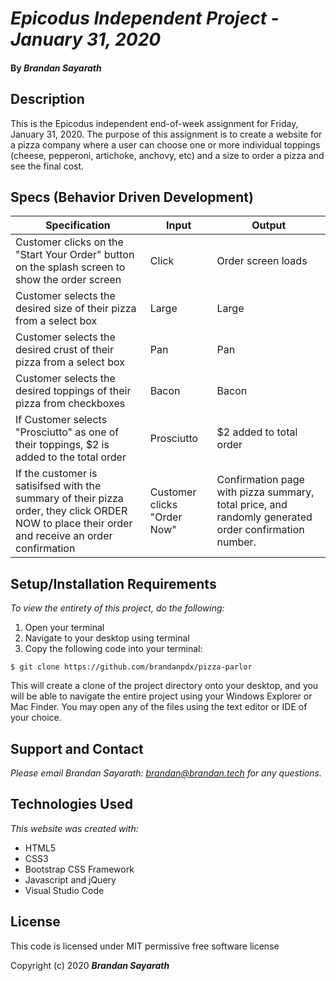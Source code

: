 # _Epicodus Independent Project - January 31, 2020_

#### By _**Brandan Sayarath**_

## Description

This is the Epicodus independent end-of-week assignment for Friday, January 31, 2020.  The purpose of this assignment is to create a website for a pizza company where a user can choose one or more individual toppings (cheese, pepperoni, artichoke, anchovy, etc) and a size to order a pizza and see the final cost.

## Specs (Behavior Driven Development)

| Specification                                                                                                          	| Input 	| Output                                                              	|
|------------------------------------------------------------------------------------------------------------------------	|-------	|---------------------------------------------------------------------	|
| Customer clicks on the "Start Your Order" button on the splash screen to show the order screen                                     	| Click    	| Order screen loads                                         	|
| Customer selects the desired size of their pizza from a select box | Large | Large
| Customer selects the desired crust of their pizza from a select box | Pan | Pan
| Customer selects the desired toppings of their pizza from checkboxes | Bacon | Bacon
| If Customer selects "Prosciutto" as one of their toppings, $2 is added to the total order | Prosciutto | $2 added to total order
| If the customer is satisifsed with the summary of their pizza order, they click ORDER NOW to place their order and receive an order confirmation                	| Customer clicks "Order Now"   	| Confirmation page with pizza summary, total price, and randomly generated order confirmation number.                                      	

## Setup/Installation Requirements

*_To view the entirety of this project, do the following:_*

1. Open your terminal  
2. Navigate to your desktop using terminal
3. Copy the following code into your terminal:

```$ git clone https://github.com/brandanpdx/pizza-parlor```

This will create a clone of the project directory onto your desktop, and you will be able to navigate the entire project using your Windows Explorer or Mac Finder.  You may open any of the files using the text editor or IDE of your choice.



## Support and Contact

_Please email Brandan Sayarath: brandan@brandan.tech for any questions._

## Technologies Used

_This website was created with:_

* HTML5  
* CSS3
* Bootstrap CSS Framework
* Javascript and jQuery
* Visual Studio Code 

## License

This code is licensed under MIT permissive free software license

Copyright (c) 2020 **_Brandan Sayarath_**

